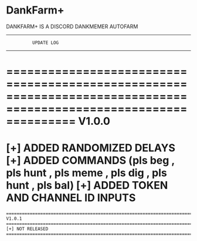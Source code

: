 # DankFarm+

DANKFARM+ IS A DISCORD DANKMEMER AUTOFARM

------------------------------------------
              UPDATE LOG
------------------------------------------

==================================================================================================================
V1.0.0
==================================================================================================================
[+] ADDED RANDOMIZED DELAYS
[+] ADDED COMMANDS (pls beg , pls hunt , pls meme , pls dig , pls hunt , pls bal)
[+] ADDED TOKEN AND CHANNEL ID INPUTS
==================================================================================================================
~~~~~~~~~~~~~~~~~~~~~~~~~~~~~~~~~~~~~~~~~~~~~~~~~~~~~~~~~~~~~~~~~~~~~~~~~~~~~~~~~~~~~~~~~~~~~~~~~~~~~~~~~~~~~~~~~~
==================================================================================================================
V1.0.1
==================================================================================================================
[+] NOT RELEASED
==================================================================================================================
